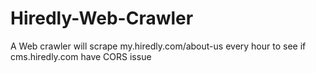 # Hiredly-Web-Crawler
A Web crawler will scrape my.hiredly.com/about-us every hour to see if cms.hiredly.com have CORS issue